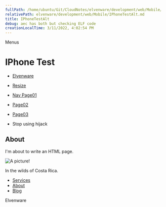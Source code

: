 ```yaml
---
fullPath: /home/ubuntu/Git/CloudNotes/elvenware/development/web/Mobile/IPhoneTestAlt.md
relativePath: elvenware/development/web/Mobile/IPhoneTestAlt.md
title: IPhoneTestAlt
debug: aec has both but checking ELF code
creationLocalTime: 3/11/2022, 4:02:54 PM
---
```


<!-- toc -->
<!-- tocstop -->

Menus

IPhone Test
===========

-   [Elvenware](../index.html)
-   [Resize](#)

-   [Nav Page01](Page01.html)
-   [Page02](Page02.html)
-   [Page03](Page03.html)
-   Stop using hijack

About
-----

I'm about to write an HTML page.

![A picture!](../../../Art/photos/CostaRica/images/temp01/IMG_0929s.png)

In the wilds of Costa Rica.

-   [Services](services.html)
-   [About](about.html)
-   [Blog](blog.html)

Elvenware
